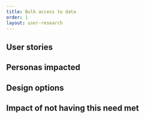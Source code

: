 ```yaml
---
title: Bulk access to data
order: 1
layout: user-research
---
```

<h2 class="govuk-heading-m">User stories</h2>


<h2 class="govuk-heading-m">Personas impacted</h2>


<h2 class="govuk-heading-m">Design options</h2>


<h2 class="govuk-heading-m">Impact of not having this need met</h2>

